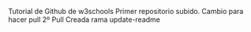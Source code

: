 Tutorial de Github de w3schools
Primer repositorio subido. 
Cambio para hacer pull
2º Pull 
Creada rama update-readme
